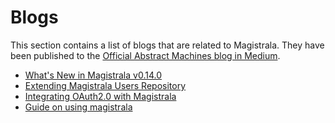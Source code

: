 # Blogs

This section contains a list of blogs that are related to Magistrala. They have been published to the [Official Abstract Machines blog in Medium](https://medium.com/abstract-machines-blog).

- [What's New in Magistrala v0.14.0](./v0-14-0-release.md)
- [Extending Magistrala Users Repository](./kratos.md)
- [Integrating OAuth2.0 with Magistrala](./oauth.md)
- [Guide on using magistrala](./user-guide.md)
